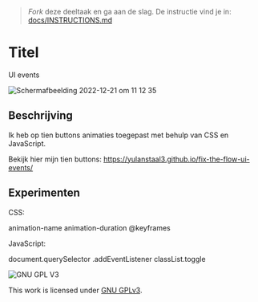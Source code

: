 > _Fork_ deze deeltaak en ga aan de slag. De instructie vind je in: [docs/INSTRUCTIONS.md](docs/INSTRUCTIONS.md)

# Titel
UI events 

![Schermafbeelding 2022-12-21 om 11 12 35](https://user-images.githubusercontent.com/112861488/208880634-73fc2e83-befc-43db-8538-9b1d977eb074.jpeg)

## Beschrijving
Ik heb op tien buttons animaties toegepast met behulp van CSS en JavaScript.

Bekijk hier mijn tien buttons: https://yulanstaal3.github.io/fix-the-flow-ui-events/

## Experimenten

CSS:

animation-name
animation-duration
@keyframes

JavaScript:

document.querySelector
.addEventListener
classList.toggle


![GNU GPL V3](https://www.gnu.org/graphics/gplv3-127x51.png)

This work is licensed under [GNU GPLv3](./LICENSE).
